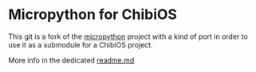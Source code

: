 Micropython for ChibiOS
=======================

This git is a fork of the [micropython](https://github.com/micropython/micropython) project with a kind of port in order to use it as a submodule for a ChibiOS project.

More info in the dedicated [readme.md](https://github.com/e-puck3/micropython/blob/Micropython_ChibiOS/Micropython_ChibiOS/readme.md)